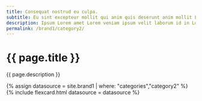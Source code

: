 ```yaml
---
title: Consequat nostrud eu culpa.
subtitle: Eu sint excepteur mollit qui anim quis deserunt anim mollit Lorem et.
description: Ipsum Lorem amet Lorem veniam ipsum velit laborum id in Lorem reprehenderit occaecat.Ut incididunt fugiat commodo est adipisicing quis duis excepteur ad dolor duis labore esse ullamco.
permalink: /brand1/category2/
---
```

<!--v1.2.135 pages/collections/documents.md-->
# {{ page.title }} 

{{ page.description }}

{% assign datasource = site.brand1 | where: "categories","category2" %}
{% include flexcard.html datasource = datasource %}

